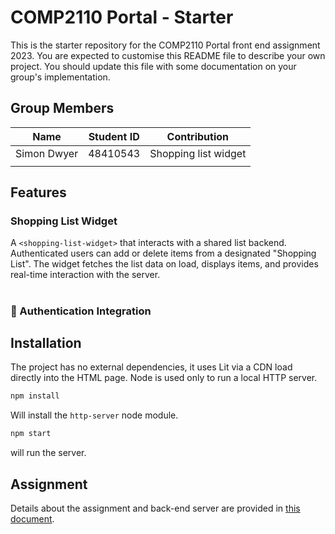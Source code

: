 # COMP2110 Portal - Starter

This is the starter repository for the COMP2110 Portal front end assignment 2023. You are
expected to customise this README file to describe your own project.  You should update this
file with some documentation on your group's implementation.

## Group Members 
| Name | Student ID | Contribution |
|----------|----------|----------|
|Simon Dwyer|48410543|Shopping list widget|
||||

## Features
### Shopping List Widget
A `<shopping-list-widget>` that interacts with a shared list backend. Authenticated users can add or delete items from a designated "Shopping List". The widget fetches the list data on load, displays items, and provides real-time interaction with the server.
#

### 🔐 Authentication Integration

## Installation

The project has no external dependencies, it uses Lit via a CDN load directly into
the HTML page.   Node is used only to run a local HTTP server.

```bash
npm install
```

Will install the `http-server` node module.

```bash
npm start
```

will run the server.

## Assignment

Details about the assignment and back-end server are provided in [this document](Assignment.md).
